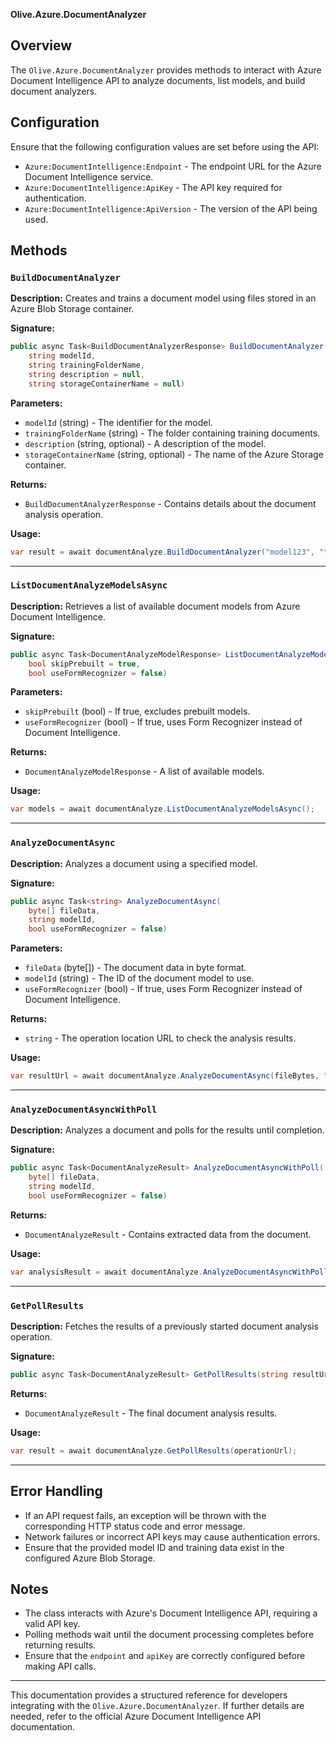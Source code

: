 **Olive.Azure.DocumentAnalyzer**

## Overview
The `Olive.Azure.DocumentAnalyzer` provides methods to interact with Azure Document Intelligence API to analyze documents, list models, and build document analyzers.

## Configuration
Ensure that the following configuration values are set before using the API:
- `Azure:DocumentIntelligence:Endpoint` - The endpoint URL for the Azure Document Intelligence service.
- `Azure:DocumentIntelligence:ApiKey` - The API key required for authentication.
- `Azure:DocumentIntelligence:ApiVersion` - The version of the API being used.

## Methods

### `BuildDocumentAnalyzer`
**Description:**
Creates and trains a document model using files stored in an Azure Blob Storage container.

**Signature:**
```csharp
public async Task<BuildDocumentAnalyzerResponse> BuildDocumentAnalyzer(
    string modelId,
    string trainingFolderName,
    string description = null,
    string storageContainerName = null)
```

**Parameters:**
- `modelId` (string) - The identifier for the model.
- `trainingFolderName` (string) - The folder containing training documents.
- `description` (string, optional) - A description of the model.
- `storageContainerName` (string, optional) - The name of the Azure Storage container.

**Returns:**
- `BuildDocumentAnalyzerResponse` - Contains details about the document analysis operation.

**Usage:**
```csharp
var result = await documentAnalyze.BuildDocumentAnalyzer("model123", "training-folder");
```

---

### `ListDocumentAnalyzeModelsAsync`
**Description:**
Retrieves a list of available document models from Azure Document Intelligence.

**Signature:**
```csharp
public async Task<DocumentAnalyzeModelResponse> ListDocumentAnalyzeModelsAsync(
    bool skipPrebuilt = true,
    bool useFormRecognizer = false)
```

**Parameters:**
- `skipPrebuilt` (bool) - If true, excludes prebuilt models.
- `useFormRecognizer` (bool) - If true, uses Form Recognizer instead of Document Intelligence.

**Returns:**
- `DocumentAnalyzeModelResponse` - A list of available models.

**Usage:**
```csharp
var models = await documentAnalyze.ListDocumentAnalyzeModelsAsync();
```

---

### `AnalyzeDocumentAsync`
**Description:**
Analyzes a document using a specified model.

**Signature:**
```csharp
public async Task<string> AnalyzeDocumentAsync(
    byte[] fileData,
    string modelId,
    bool useFormRecognizer = false)
```

**Parameters:**
- `fileData` (byte[]) - The document data in byte format.
- `modelId` (string) - The ID of the document model to use.
- `useFormRecognizer` (bool) - If true, uses Form Recognizer instead of Document Intelligence.

**Returns:**
- `string` - The operation location URL to check the analysis results.

**Usage:**
```csharp
var resultUrl = await documentAnalyze.AnalyzeDocumentAsync(fileBytes, "model123");
```

---

### `AnalyzeDocumentAsyncWithPoll`
**Description:**
Analyzes a document and polls for the results until completion.

**Signature:**
```csharp
public async Task<DocumentAnalyzeResult> AnalyzeDocumentAsyncWithPoll(
    byte[] fileData,
    string modelId,
    bool useFormRecognizer = false)
```

**Returns:**
- `DocumentAnalyzeResult` - Contains extracted data from the document.

**Usage:**
```csharp
var analysisResult = await documentAnalyze.AnalyzeDocumentAsyncWithPoll(fileBytes, "model123");
```

---

### `GetPollResults`
**Description:**
Fetches the results of a previously started document analysis operation.

**Signature:**
```csharp
public async Task<DocumentAnalyzeResult> GetPollResults(string resultUrl)
```

**Returns:**
- `DocumentAnalyzeResult` - The final document analysis results.

**Usage:**
```csharp
var result = await documentAnalyze.GetPollResults(operationUrl);
```

--- 

## Error Handling
- If an API request fails, an exception will be thrown with the corresponding HTTP status code and error message.
- Network failures or incorrect API keys may cause authentication errors.
- Ensure that the provided model ID and training data exist in the configured Azure Blob Storage. 

## Notes
- The class interacts with Azure's Document Intelligence API, requiring a valid API key.
- Polling methods wait until the document processing completes before returning results.
- Ensure that the `endpoint` and `apiKey` are correctly configured before making API calls.

---
This documentation provides a structured reference for developers integrating with the `Olive.Azure.DocumentAnalyzer`. If further details are needed, refer to the official Azure Document Intelligence API documentation.

